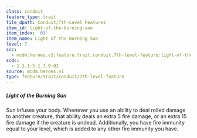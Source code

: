 ```yaml
---
class: conduit
feature_type: trait
file_dpath: Conduit/7th-Level Features
item_id: light-of-the-burning-sun
item_index: '01'
item_name: Light of the Burning Sun
level: 7
scc:
  - mcdm.heroes.v1:feature.trait.conduit.7th-level-feature:light-of-the-burning-sun
scdc:
  - 1.1.1:5.1.3.9:01
source: mcdm.heroes.v1
type: feature/trait/conduit/7th-level-feature
---
```


##### Light of the Burning Sun

Sun infuses your body. Whenever you use an ability to deal rolled damage to another creature, that ability deals an extra 5 fire damage, or an extra 15 fire damage if the creature is undead. Additionally, you have fire immunity equal to your level, which is added to any other fire immunity you have.
